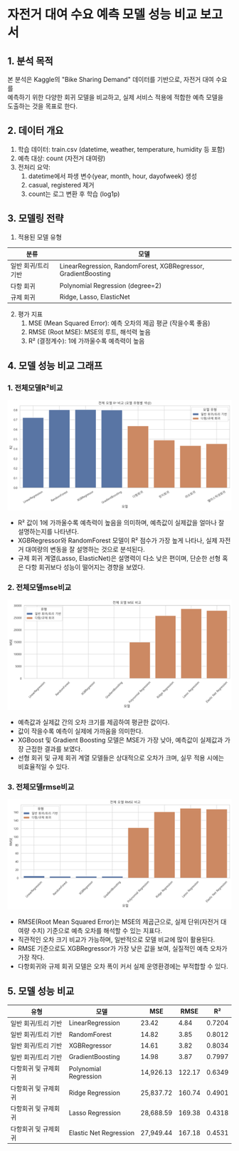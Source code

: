 # 자전거 대여 수요 예측 모델 성능 비교 보고서

## 1. 분석 목적

본 분석은 Kaggle의 "Bike Sharing Demand" 데이터를 기반으로, 자전거 대여 수요를  
예측하기 위한 다양한 회귀 모델을 비교하고, 실제 서비스 적용에 적합한 예측 모델을  
도출하는 것을 목표로 한다.

## 2. 데이터 개요

1. 학습 데이터: train.csv (datetime, weather, temperature, humidity 등 포함)
2. 예측 대상: count (자전거 대여량)
3. 전처리 요약:
   1. datetime에서 파생 변수(year, month, hour, dayofweek) 생성
   2. casual, registered 제거
   3. count는 로그 변환 후 학습 (log1p)

## 3. 모델링 전략

1. 적용된 모델 유형

| 분류                | 모델                                                           |
| ------------------- | -------------------------------------------------------------- |
| 일반 회귀/트리 기반 | LinearRegression, RandomForest, XGBRegressor, GradientBoosting |
| 다항 회귀           | Polynomial Regression (degree=2)                               |
| 규제 회귀           | Ridge, Lasso, ElasticNet                                       |

2. 평가 지표
   1. MSE (Mean Squared Error): 예측 오차의 제곱 평균 (작을수록 좋음)
   2. RMSE (Root MSE): MSE의 루트, 해석력 높음
   3. R² (결정계수): 1에 가까울수록 예측력이 높음

## 4. 모델 성능 비교 그래프

### 1. 전체모델R²비교

![r2비교](전체모델r2비교.png)

- R² 값이 1에 가까울수록 예측력이 높음을 의미하며, 예측값이 실제값을 얼마나 잘 설명하는지를 나타낸다.
- XGBRegressor와 RandomForest 모델이 R² 점수가 가장 높게 나타나, 실제 자전거 대여량의 변동을 잘 설명하는 것으로 분석된다.
- 규제 회귀 계열(Lasso, ElasticNet)은 설명력이 다소 낮은 편이며, 단순한 선형 혹은 다항 회귀보다 성능이 떨어지는 경향을 보였다.

### 2. 전체모델mse비교

![mse비교](전체모델mse비교.png)

- 예측값과 실제값 간의 오차 크기를 제곱하여 평균한 값이다.
- 값이 작을수록 예측이 실제에 가까움을 의미한다.
- XGBoost 및 Gradient Boosting 모델은 MSE가 가장 낮아, 예측값이 실제값과 가장 근접한 결과를 보였다.
- 선형 회귀 및 규제 회귀 계열 모델들은 상대적으로 오차가 크며, 실무 적용 시에는 비효율적일 수 있다.

### 3. 전체모델rmse비교

![rmse비교](전체모델rmse비교.png)

- RMSE(Root Mean Squared Error)는 MSE의 제곱근으로, 실제 단위(자전거 대여량 수치) 기준으로 예측 오차를 해석할 수 있는 지표다.
- 직관적인 오차 크기 비교가 가능하며, 일반적으로 모델 비교에 많이 활용된다.
- RMSE 기준으로도 XGBRegressor가 가장 낮은 값을 보여, 실질적인 예측 오차가 가장 작다.
- 다항회귀와 규제 회귀 모델은 오차 폭이 커서 실제 운영환경에는 부적합할 수 있다.

## 5. 모델 성능 비교

| 유형                 | 모델                   | MSE       | RMSE   | R²     |
| -------------------- | ---------------------- | --------- | ------ | ------ |
| 일반 회귀/트리 기반  | LinearRegression       | 23.42     | 4.84   | 0.7204 |
| 일반 회귀/트리 기반  | RandomForest           | 14.82     | 3.85   | 0.8012 |
| 일반 회귀/트리 기반  | XGBRegressor           | 14.61     | 3.82   | 0.8034 |
| 일반 회귀/트리 기반  | GradientBoosting       | 14.98     | 3.87   | 0.7997 |
| 다항회귀 및 규제회귀 | Polynomial Regression  | 14,926.13 | 122.17 | 0.6349 |
| 다항회귀 및 규제회귀 | Ridge Regression       | 25,837.72 | 160.74 | 0.4901 |
| 다항회귀 및 규제회귀 | Lasso Regression       | 28,688.59 | 169.38 | 0.4318 |
| 다항회귀 및 규제회귀 | Elastic Net Regression | 27,949.44 | 167.18 | 0.4531 |
